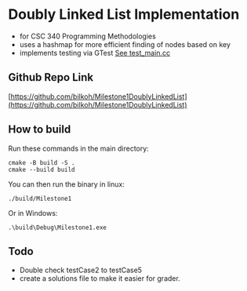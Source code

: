 # Doubly Linked List Implementation
- for CSC 340 Programming Methodologies
- uses a hashmap for more efficient finding of nodes based on key
- implements testing via GTest [See test_main.cc](https://github.com/bilkoh/Milestone1DoublyLinkedList/blob/main/test_main.cc)

## Github Repo Link
[https://github.com/bilkoh/Milestone1DoublyLinkedList](https://github.com/bilkoh/Milestone1DoublyLinkedList)

## How to build
Run these commands in the main directory:
```
cmake -B build -S .
cmake --build build
```
You can then run the binary in linux:
```
./build/Milestone1
```
Or in Windows:
```
.\build\Debug\Milestone1.exe
```


## Todo
- Double check testCase2 to testCase5
- create a solutions file to make it easier for grader.
